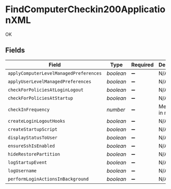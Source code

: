 # FindComputerCheckin200ApplicationXML

OK


## Fields

| Field                                  | Type                                   | Required                               | Description                            |
| -------------------------------------- | -------------------------------------- | -------------------------------------- | -------------------------------------- |
| `applyComputerLevelManagedPreferences` | *boolean*                              | :heavy_minus_sign:                     | N/A                                    |
| `applyUserLevelManagedPreferences`     | *boolean*                              | :heavy_minus_sign:                     | N/A                                    |
| `checkForPoliciesAtLoginLogout`        | *boolean*                              | :heavy_minus_sign:                     | N/A                                    |
| `checkForPoliciesAtStartup`            | *boolean*                              | :heavy_minus_sign:                     | N/A                                    |
| `checkInFrequency`                     | *number*                               | :heavy_minus_sign:                     | Measured in minutes                    |
| `createLoginLogoutHooks`               | *boolean*                              | :heavy_minus_sign:                     | N/A                                    |
| `createStartupScript`                  | *boolean*                              | :heavy_minus_sign:                     | N/A                                    |
| `displayStatusToUser`                  | *boolean*                              | :heavy_minus_sign:                     | N/A                                    |
| `ensureSshIsEnabled`                   | *boolean*                              | :heavy_minus_sign:                     | N/A                                    |
| `hideRestorePartition`                 | *boolean*                              | :heavy_minus_sign:                     | N/A                                    |
| `logStartupEvent`                      | *boolean*                              | :heavy_minus_sign:                     | N/A                                    |
| `logUsername`                          | *boolean*                              | :heavy_minus_sign:                     | N/A                                    |
| `performLoginActionsInBackground`      | *boolean*                              | :heavy_minus_sign:                     | N/A                                    |